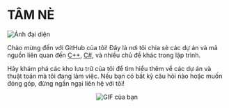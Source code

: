 # TÂM NÈ

![Ảnh đại diện](https://github.com/user-attachments/assets/69d471e0-e7be-4271-9f87-df1c2bb1a05a)

Chào mừng đến với GitHub của tôi! Đây là nơi tôi chia sẻ các dự án và mã nguồn liên quan đến [C++](https://github.com/user-attachments/assets/4cbda80c-0c6c-4a2c-99c5-3e9ded7a9496), [C#](https://github.com/user-attachments/assets/69d471e0-e7be-4271-9f87-df1c2bb1a05a), và nhiều chủ đề khác trong lập trình. 

Hãy khám phá các kho lưu trữ của tôi để tìm hiểu thêm về các dự án và thuật toán mà tôi đang làm việc. Nếu bạn có bất kỳ câu hỏi nào hoặc muốn đóng góp, đừng ngần ngại liên hệ với tôi!


<p align="center">
  <img src="https://github.com/user-attachments/assets/69d471e0-e7be-4271-9f87-df1c2bb1a05a" alt="GIF của bạn">
</p>
